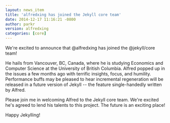 ```yaml
---
layout: news_item
title: 'alfredxing has joined the Jekyll core team'
date: 2014-12-17 11:16:21 -0800
author: parkr
version: alfredxing
categories: [core]
---
```


We're excited to announce that @alfredxing has joined the @jekyll/core
team!

He hails from Vancouver, BC, Canada, where he is studying Economics and
Computer Science at the University of British Columbia. Alfred popped up in
the issues a few months ago with terrific insights, focus, and humility.
Performance buffs may be pleased to hear incremental regeneration will be
released in a future version of Jekyll -- the feature single-handedly
written by Alfred.

Please join me in welcoming Alfred to the Jekyll core team. We're excited
he's agreed to lend his talents to this project. The future is an exciting
place!

Happy Jekylling!
